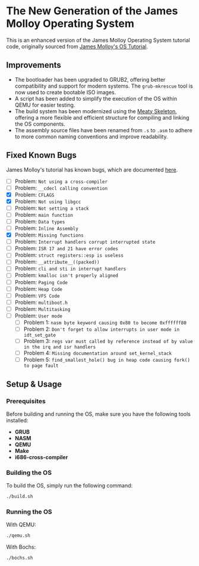 # The New Generation of the James Molloy Operating System

This is an enhanced version of the James Molloy Operating System tutorial code, originally sourced from [James Molloy's OS Tutorial](http://www.jamesmolloy.co.uk/tutorial_html/index.html).

## Improvements

- The bootloader has been upgraded to GRUB2, offering better compatibility and support for modern systems. The `grub-mkrescue` tool is now used to create bootable ISO images.
- A script has been added to simplify the execution of the OS within QEMU for easier testing.
- The build system has been modernized using the [Meaty Skeleton](https://wiki.osdev.org/Meaty_Skeleton), offering a more flexible and efficient structure for compiling and linking the OS components.
- The assembly source files have been renamed from `.s` to `.asm` to adhere to more common naming conventions and improve readability.

## Fixed Known Bugs

James Molloy's tutorial has known bugs, which are documented [here](https://wiki.osdev.org/James_Molloy%27s_Tutorial_Known_Bugs).

- [ ] Problem: `Not using a cross-compiler`
- [ ] Problem: `__cdecl calling convention`
- [X] Problem: `CFLAGS`
- [X] Problem: `Not using libgcc`
- [ ] Problem: `Not setting a stack`
- [ ] Problem: `main function`
- [ ] Problem: `Data types`
- [ ] Problem: `Inline Assembly`
- [X] Problem: `Missing functions`
- [ ] Problem: `Interrupt handlers corrupt interrupted state`
- [ ] Problem: `ISR 17 and 21 have error codes`
- [ ] Problem: `struct registers::esp is useless`
- [ ] Problem: `__attribute__((packed))`
- [ ] Problem: `cli and sti in interrupt handlers`
- [ ] Problem: `kmalloc isn't properly aligned`
- [ ] Problem: `Paging Code`
- [ ] Problem: `Heap Code`
- [ ] Problem: `VFS Code`
- [ ] Problem: `multiboot.h`
- [ ] Problem: `Multitasking`
- [ ] Problem: `User mode`
    - [ ] Problem 1: `nasm byte keyword causing 0x80 to become 0xffffff80`
    - [ ] Problem 2: `Don't forget to allow interrupts in user mode in idt_set_gate`
    - [ ] Problem 3: `regs var must called by reference instead of by value in the irq and isr handlers`
    - [ ] Problem 4: `Missing documentation around set_kernel_stack`
    - [ ] Problem 5: `find_smallest_hole() bug in heap code causing fork() to page fault`

## Setup & Usage

### Prerequisites

Before building and running the OS, make sure you have the following tools installed:
- **GRUB**
- **NASM**
- **QEMU**
- **Make**
- **i686-cross-compiler**

### Building the OS

To build the OS, simply run the following command:

```bash
./build.sh
```

### Running the OS

With QEMU:
```sh
./qemu.sh
```

With Bochs:
```sh
./bochs.sh
```
